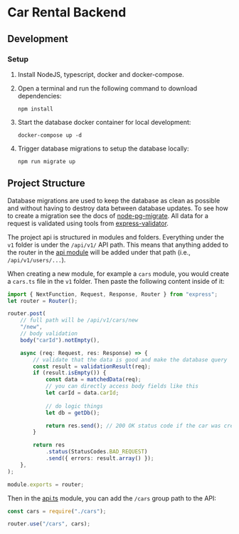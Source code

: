 # Car Rental Backend

## Development

### Setup

1. Install NodeJS, typescript, docker and docker-compose.
2. Open a terminal and run the following command to download dependencies:

    ```shell
    npm install
    ```

3. Start the database docker container for local development:

    ```shell
    docker-compose up -d
    ```

4. Trigger database migrations to setup the database locally:

    ```shell
    npm run migrate up
    ```

## Project Structure

Database migrations are used to keep the database as clean as possible and without having to destroy data between database updates. To see how to create a migration see the docs of [node-pg-migrate](https://www.npmjs.com/package/node-pg-migrate). All data for a request is validated using tools from [express-validator](https://express-validator.github.io/docs/api/matched-data/).

The project api is structured in modules and folders. Everything under the `v1` folder is under the `/api/v1/` API path. This means that anything added to the router in the [api module](src/v1/api.ts) will be added under that path (i.e., `/api/v1/users/...`).

When creating a new module, for example a `cars` module, you would create a `cars.ts` file in the `v1` folder. Then paste the following content inside of it:

```typescript
import { NextFunction, Request, Response, Router } from "express";
let router = Router();

router.post(
    // full path will be /api/v1/cars/new
    "/new",
    // body validation
    body("carId").notEmpty(),

    async (req: Request, res: Response) => {
        // validate that the data is good and make the database query
        const result = validationResult(req);
        if (result.isEmpty()) {
            const data = matchedData(req);
            // you can directly access body fields like this
            let carId = data.carId;
            
            // do logic things
            let db = getDb();

            return res.send(); // 200 OK status code if the car was created fine
        }

        return res
            .status(StatusCodes.BAD_REQUEST)
            .send({ errors: result.array() });
    },
);

module.exports = router;
```

Then in the [api.ts](src/v1/api.ts) module, you can add the `/cars` group path to the API:

```typescript
const cars = require("./cars");

router.use("/cars", cars);
```
